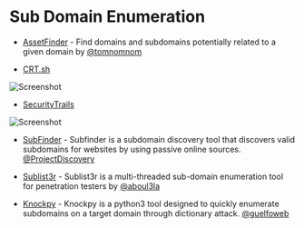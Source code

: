 # Sub Domain Enumeration

- [AssetFinder](https://github.com/tomnomnom/assetfinder) -  Find domains and subdomains potentially related to a given domain by [@tomnomnom](https://github.com/tomnomnom)

- [CRT.sh](https://crt.sh/)

![Screenshot](/Assets/crt.sh.png)

- [SecurityTrails](https://securitytrails.com/)

![Screenshot](/Assets/securitytrails.png)

- [SubFinder](https://github.com/projectdiscovery/subfinder) -  Subfinder is a subdomain discovery tool that discovers valid subdomains for websites by using passive online sources.
[@ProjectDiscovery](https://github.com/projectdiscovery)

- [Sublist3r](https://github.com/aboul3la/Sublist3r) -  Sublist3r is a multi-threaded sub-domain enumeration tool for penetration testers by [@aboul3la](https://github.com/aboul3la)
- [Knockpy](https://github.com/guelfoweb/knock) - Knockpy is a python3 tool designed to quickly enumerate subdomains on a target domain through dictionary attack. [@guelfoweb](https://github.com/guelfoweb)

